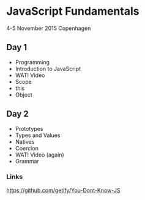 # JavaScript Fundamentals

4-5 November 2015 Copenhagen

## Day 1
- Programming
- Introduction to JavaScript
- WAT! Video
- Scope
- this
- Object

## Day 2
- Prototypes
- Types and Values
- Natives
- Coercion
- WAT! Video (again)
- Grammar

### Links
https://github.com/getify/You-Dont-Know-JS
